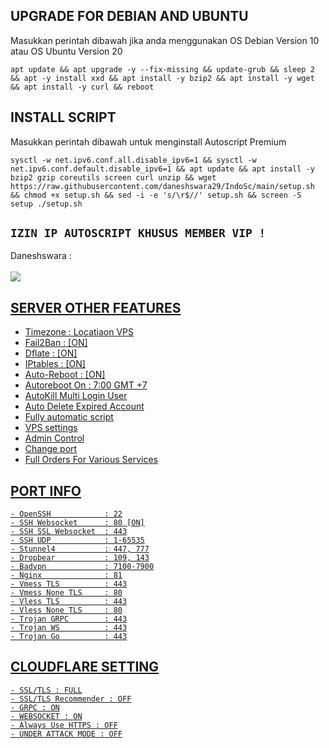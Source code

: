 ## UPGRADE FOR DEBIAN AND UBUNTU
Masukkan perintah dibawah jika anda menggunakan OS Debian Version 10 atau OS Ubuntu Version 20
```
apt update && apt upgrade -y --fix-missing && update-grub && sleep 2 && apt -y install xxd && apt install -y bzip2 && apt install -y wget && apt install -y curl && reboot
```

## INSTALL SCRIPT 
Masukkan perintah dibawah untuk menginstall Autoscript Premium
```
sysctl -w net.ipv6.conf.all.disable_ipv6=1 && sysctl -w net.ipv6.conf.default.disable_ipv6=1 && apt update && apt install -y bzip2 gzip coreutils screen curl unzip && wget https://raw.githubusercontent.com/daneshswara29/IndoSc/main/setup.sh && chmod +x setup.sh && sed -i -e 's/\r$//' setup.sh && screen -S setup ./setup.sh
```

## `IZIN IP AUTOSCRIPT KHUSUS MEMBER VIP !`
Daneshswara :
<br><br><a href="https://wa.me/+6282380835972" target=”_blank”><img src="https://img.shields.io/static/v1?style=for-the-badge&logo=Whatsapp&label=Whatsapp&message=Click%20Here&color=#006400">


## SERVER OTHER FEATURES
- Timezone           : Locatiaon VPS
- Fail2Ban           : [ON]
- Dflate             : [ON]
- IPtables           : [ON]
- Auto-Reboot        : [ON]
- Autoreboot On      : 7:00  GMT +7
- AutoKill Multi Login User
- Auto Delete Expired Account
- Fully automatic script
- VPS settings
- Admin Control
- Change port
- Full Orders For Various Services

## PORT INFO
```
- OpenSSH            : 22
- SSH Websocket      : 80 [ON]
- SSH SSL Websocket  : 443
- SSH UDP            : 1-65535
- Stunnel4           : 447, 777
- Dropbear           : 109, 143
- Badvpn             : 7100-7900
- Nginx              : 81
- Vmess TLS          : 443
- Vmess None TLS     : 80
- Vless TLS          : 443
- Vless None TLS     : 80
- Trojan GRPC        : 443
- Trojan WS          : 443
- Trojan Go          : 443
```

## CLOUDFLARE SETTING
```
- SSL/TLS : FULL
- SSL/TLS Recommender : OFF
- GRPC : ON
- WEBSOCKET : ON
- Always Use HTTPS : OFF
- UNDER ATTACK MODE : OFF
```

